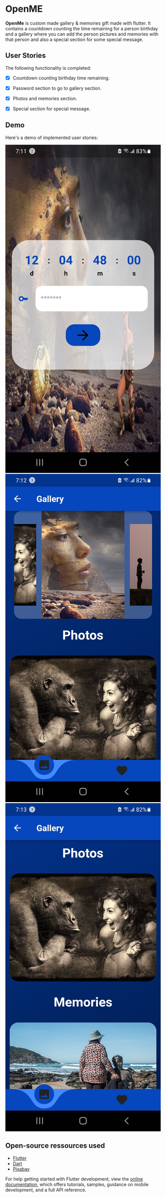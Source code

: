 # OpenME

**OpenMe** is custom made gallery & memories gift made with flutter. It contains a countdown counting
the time remaining for a person birthday and a gallery where you can add the person pictures and memories
with that person and also a special section for some special message.

## User Stories

The following functionality is completed:

- [x] Countdown counting birthday time remaining.
- [x] Password section to go to gallery section.
- [x] Photos and memories section.
- [x] Special section for special message.


## Demo

Here's a demo of implemented user stories:

<img src='login.jpg' title='Demo walkthrough' width='' alt='Demo' />
<img src='gallery1.jpg' title='Demo walkthrough' width='' alt='Demo' />
<img src='gallery2.jpg' title='Demo walkthrough' width='' alt='Demo' />


## Open-source ressources used

- [Flutter](https://flutter.dev/)
- [Dart](https://dart.dev/)
- [Pixabay](https://pixabay.com/)

For help getting started with Flutter development, view the
[online documentation](https://docs.flutter.dev/), which offers tutorials,
samples, guidance on mobile development, and a full API reference.
